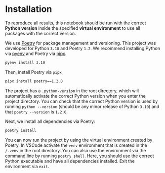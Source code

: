 # Installation

To reproduce all results, this notebook should be run with the correct **Python version** inside the specified **virtual environment** to use all packages with the correct version.

We use [Poetry](https://python-poetry.org/) for package management and versioning. This project was developed for Python `3.10` and Poetry `1.2`. We recommend installing Python via [pyenv](https://github.com/pyenv/pyenv) and Poetry via [pipx](https://pypa.github.io/pipx/).

```bash
pyenv install 3.10
```

Then, install Poetry via `pipx`

```bash
pipx install poetry==1.2.0
```

The project has a `.python-version` in the root directory, which will automatically activate the correct Python version when you enter the project directory. You can check that the correct Python version is used by running `python --version` (should be any minor release of Python `3.10`) and that `poetry --version` is `1.2.0`.

Next, we install all dependencies via Poetry:

```bash
poetry install
```

You can now run the project by using the virtual environment created by Poetry. In VSCode activate the `venv` environment that is created in the `/.venv` in the root directory. You can also use the environment via the command line by running `poetry shell`. Here, you should use the correct Python executable and have all dependencies installed. Exit the environment via `exit`.
